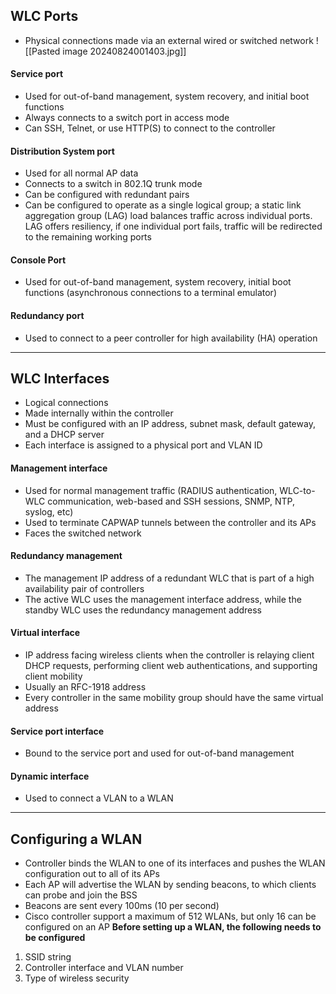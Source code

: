 ## WLC Ports
- Physical connections made via an external wired or switched network
![[Pasted image 20240824001403.jpg]]
#### Service port
- Used for out-of-band management, system recovery, and initial boot functions
- Always connects to a switch port in access mode
- Can SSH, Telnet, or use HTTP(S) to connect to the controller
#### Distribution System port
- Used for all normal AP data
- Connects to a switch in 802.1Q trunk mode
- Can be configured with redundant pairs
- Can be configured to operate as a single logical group; a static link aggregation group (LAG) load balances traffic across individual ports. LAG offers resiliency, if one individual port fails, traffic will be redirected to the remaining working ports
#### Console Port
- Used for out-of-band management, system recovery, initial boot functions (asynchronous connections to a terminal emulator)
#### Redundancy port
- Used to connect to a peer controller for high availability (HA) operation
---
## WLC Interfaces
- Logical connections
- Made internally within the controller
- Must be configured with an IP address, subnet mask, default gateway, and a DHCP server
- Each interface is assigned to a physical port and VLAN ID
#### Management interface
- Used for normal management traffic (RADIUS authentication, WLC-to-WLC communication, web-based and SSH sessions, SNMP, NTP, syslog, etc)
- Used to terminate CAPWAP tunnels between the controller and its APs
- Faces the switched network
#### Redundancy management
- The management IP address of a redundant WLC that is part of a high availability pair of controllers
- The active WLC uses the management interface address, while the standby WLC uses the redundancy management address
#### Virtual interface
- IP address facing wireless clients when the controller is relaying client DHCP requests, performing client web authentications, and supporting client mobility
- Usually an RFC-1918 address
- Every controller in the same mobility group should have the same virtual address
#### Service port interface
- Bound to the service port and used for out-of-band management
#### Dynamic interface
- Used to connect a VLAN to a WLAN
---
## Configuring a WLAN
- Controller binds the WLAN to one of its interfaces and pushes the WLAN configuration out to all of its APs
- Each AP will advertise the WLAN by sending beacons, to which clients can probe and join the BSS
- Beacons are sent every 100ms (10 per second)
- Cisco controller support a maximum of 512 WLANs, but only 16 can be configured on an AP
**Before setting up a WLAN, the following needs to be configured**
1. SSID string
2. Controller interface and VLAN number
3. Type of wireless security